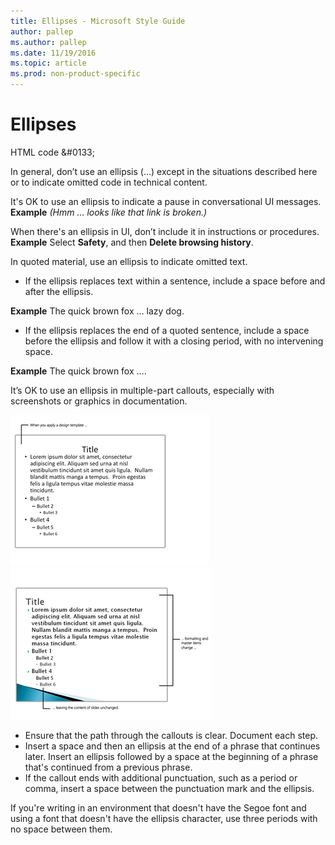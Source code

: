 ```yaml
---
title: Ellipses - Microsoft Style Guide
author: pallep
ms.author: pallep
ms.date: 11/19/2016
ms.topic: article
ms.prod: non-product-specific
---
```


# Ellipses

HTML code &\#0133;

In
general, don’t use an ellipsis (…) except in the situations
described here or to indicate omitted code in technical content. 

It's OK to use an ellipsis to indicate a pause in conversational UI messages.  
**Example** *(Hmm ... looks like that link is broken.)*

When there's an ellipsis in UI, don’t include it in instructions or procedures.  
**Example** Select **Safety**, and then **Delete browsing history**.

In quoted material, use an ellipsis to indicate omitted text.

  - If the ellipsis replaces text within a sentence, include a space before and after the ellipsis.

 **Example** The quick brown fox … lazy dog.

  - If
    the ellipsis replaces the end of a quoted sentence, include a
    space before the ellipsis and follow it with a closing period,
    with no intervening space. 

 **Example** The quick brown fox ….

It’s OK to use an ellipsis in multiple-part callouts, especially with screenshots or graphics in documentation. 

![](media/ellipses/2036405554.png)![](media/ellipses/2085992510.png)

  - Ensure that the path through the callouts is clear. Document each step.
  - Insert a space and then an ellipsis at the end of a phrase that continues later.
    Insert an ellipsis followed by a space at the beginning of a phrase that's continued from a previous phrase.
  - If
    the callout ends with additional punctuation, such as a
    period or comma, insert a space between the punctuation mark and
    the ellipsis.

If
you're writing in an environment that doesn't have the Segoe
font and using a font that doesn't have the
ellipsis character, use three periods with no space between them.
